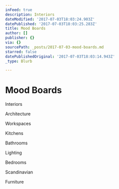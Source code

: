 ```yaml
---
inFeed: true
description: Interiors
dateModified: '2017-07-03T18:03:24.903Z'
datePublished: '2017-07-03T18:03:25.283Z'
title: Mood Boards
author: []
publisher: {}
via: {}
sourcePath: _posts/2017-07-03-mood-boards.md
starred: false
datePublishedOriginal: '2017-07-03T18:03:14.943Z'
_type: Blurb

---
```

# Mood Boards

Interiors

Architecture

Workspaces 

Kitchens

Bathrooms

Lighting

Bedrooms

Scandinavian 

Furniture